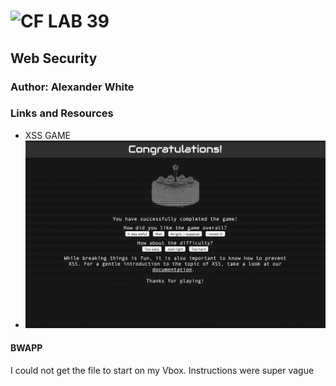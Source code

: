 ![CF](http://i.imgur.com/7v5ASc8.png) LAB 39
=================================================

## Web Security

### Author: Alexander White

### Links and Resources
* XSS GAME
* ![XSS Game](./xss.jpg)

#### BWAPP
I could not get the file to start on my Vbox. Instructions were super vague 
